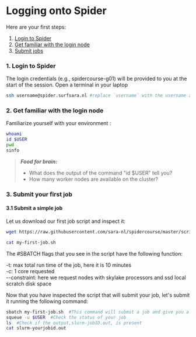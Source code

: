 # Logging onto Spider

Here are your first steps:

1. [Login to Spider](#spider-login)
2. [Get familiar with the login node](#spider-env)
3. [Submit jobs](#job-submit)

### <a name="spider-login"></a> 1. Login to Spider

The login credentials (e.g., spidercourse-g01) will be  provided to you at the start of the session. Open a terminal in your laptop 
    
 ```sh
 ssh username@spider.surfsara.nl #replace `username` with the username assigned to you
 ```
  
### <a name="spider-env"></a> 2. Get familiar with the login node

Familiarize yourself with your environment :

 ```sh
 whoami
 id $USER
 pwd
 sinfo
```

> **_Food for brain:_**
>
> * What does the output of the command "id $USER" tell you?
> * How many worker nodes are available on the cluster?


### <a name="job-submit"></a> 3. Submit your first job

#### 3.1 Submit a simple job 

Let us download our first job script and inspect it:
  
 ```sh
 wget https://raw.githubusercontent.com/sara-nl/spidercourse/master/scripts/my-first-job.sh

 cat my-first-job.sh
 ```
 The #SBATCH flags that you see in the script have the following function:
 
 -t: max total run time of the job, here it is 10 minutes  
 -c: 1 core requested   
 --constraint: here we request nodes with skylake processors and ssd local scratch disk space
 
Now that you have inspected the script that will submit your job, let's submit it running the following command:
  
 ```sh
 sbatch my-first-job.sh  #This command will submit a job and give you a job ID in return
 squeue -u $USER  #Check the status of your job
 ls  #Check if the output,slurm-jobID.out, is present
 cat slurm-yourjobid.out
 ```
 
